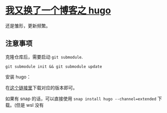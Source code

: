 # [我又换了一个博客之 hugo](http://139.159.193.50:2021)

还是雏形，更新频繁。

## 注意事项

克隆仓库后，需要启动 `git submodule`.

```shell
git submodule init && git submodule update
```

安装 hugo：

在[这个链接里](https://github.com/gohugoio/hugo/releases)下载对应的版本即可。

如果有 snap 的话，可以直接使用 `snap install hugo --channel=extended` 下载。(但是 wsl 没有